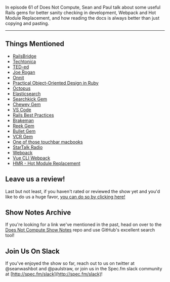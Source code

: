 In episode 61 of Does Not Compute, Sean and Paul talk about some useful Rails gems for better sanity checking in development, Webpack and Hot Module Replacement, and how reading the docs is always better than just copying and pasting.

---

## Things Mentioned

* [RailsBridge](http://railsbridge.org/)
* [Techtonica](http://techtonica.org/)
* [TED-ed](https://www.youtube.com/user/TEDEducation)
* [Joe Rogan](https://en.wikipedia.org/wiki/Joe_Rogan)
* [Onnit](https://www.onnit.com/)
* [Practical Object-Oriented Design in Ruby](http://www.poodr.com/)
* [Octopus](http://octop.us/)
* [Elasticsearch](https://www.elastic.co/)
* [Searchkick Gem](https://github.com/ankane/searchkick)
* [Chewey Gem](https://github.com/toptal/chewy)
* [VS Code](https://code.visualstudio.com/)
* [Rails Best Practices](https://github.com/railsbp/rails_best_practices)
* [Brakeman](https://github.com/presidentbeef/brakeman)
* [Reek Gem](https://github.com/troessner/reek)
* [Bullet Gem](https://github.com/flyerhzm/bullet)
* [VCR Gem](https://github.com/vcr/vcr)
* [One of those touchbar macbooks](http://www.apple.com/macbook-pro/)
* [StarTalk Radio](https://www.startalkradio.net/)
* [Webpack](https://webpack.github.io/)
* [Vue CLI Webpack](https://github.com/vuejs-templates/webpack)
* [HMR - Hot Module Replacement](https://webpack.github.io/docs/hot-module-replacement.html)

## Leave us a review!

Last but not least, if you haven't rated or reviewed the show yet and you'd like to do us a huge favor, [you can do so by clicking here!](https://itunes.apple.com/us/podcast/does-not-compute/id1048731980?mt=2)

## Show Notes Archive

If you're looking for a link we've mentioned in the past, head on over to the [Does Not Compute Show Notes](https://github.com/seanwash/dnccast-show-notes) repo and use GitHub's excellent search tool!

## Join Us On Slack

If you've enjoyed the show so far, reach out to us on twitter at @seanwashbot and @paulstraw, or join us in the Spec.fm slack community at [http://spec.fm/slack](http://spec.fm/slack)!